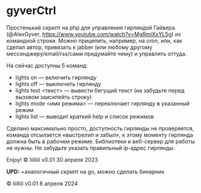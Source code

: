 # gyverCtrl
Простенький скрипт на php для управления гирляндой Гайвера (@AlexGyver, https://www.youtube.com/watch?v=MgRmiXxYL5g) из командной строки. Можно прицепить, например, на cron, или, как сделал автор, привязать к jabber (или любому другому мессенджеру/email/rss/сами придумайте чему) и управлять оттуда.

На сейчас доступны 5 команд:

* lights on — включить гирлянду
* lights off — выключить гирлянду
* lights text <текст> — вывести бегущий текст (на забудьте перед вызовом заискпейть строку)
* lights mode <имя режима> — переключает гирлянду в указанный режим
* lights list — выводит краткий help и список режимов

Сделано максимально просто, доступность гирлянды не проверяется, команда отсылается «выстрелил и забыл», к этому моменту гирлянда должна быть в рабочем режиме. Библиотеки и веб-сервер для работы не нужны. Не забудьте указать правильный ip-адрес гирлянды.

Enjoy!
© liilliil
v0.01 30 апреля 2023

**UPD:** +аналогичный скрипт на go, можно сделать бинарник

© liilliil
v0.01 8 апреля 2024
